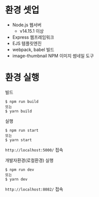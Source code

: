 # 환경 셋업

- Node.js 웹서버
  - v14.15.1 이상
- Express 웹프레임워크
- EJS 템플릿엔진
- webpack, babel 빌드
- image-thumbnail NPM 이미지 썸네일 도구

# 환경 실행

빌드

```
$ npm run build
또는
$ yarn build
```

실행

```
$ npm run start
또는
$ yarn start
```

`http://localhost:5000/` 접속

개발자환경(로컬환경) 실행

```
$ npm run dev
또는
$ yarn dev
```

`http://localhost:8082/` 접속
